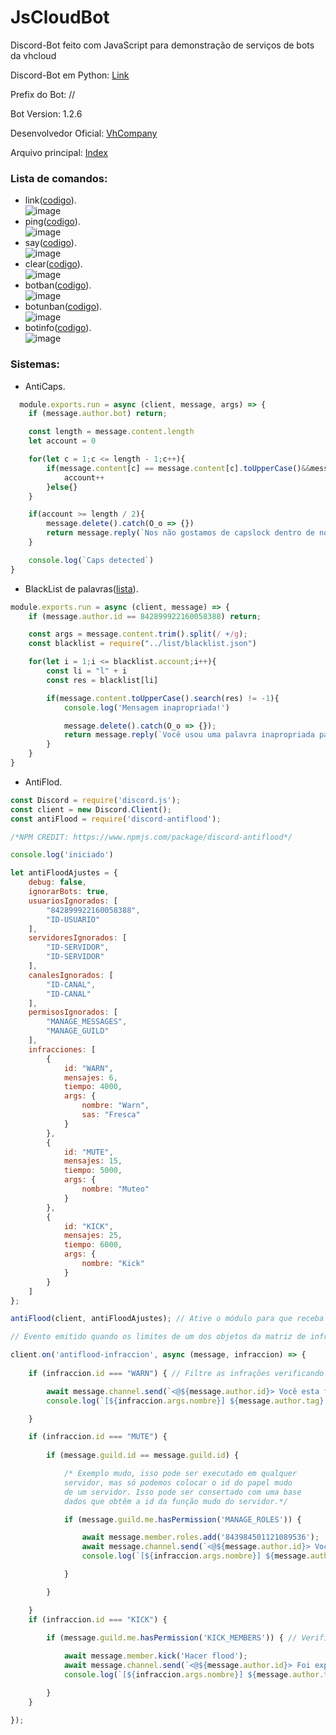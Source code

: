 # JsCloudBot
Discord-Bot feito com JavaScript para demonstração de serviços de bots da vhcloud 

Discord-Bot em Python: [Link](https://github.com/Vh-Cloud/PyCloudBot)

Prefix do Bot: //

Bot Version: 1.2.6

Desenvolvedor Oficial: [VhCompany](https://github.com/VhCompany1)

Arquivo principal: [Index](https://github.com/Vh-Cloud/JsCloudBot/blob/main/Code/index.js)

### Lista de comandos:

- link([codigo](https://github.com/Vh-Cloud/JsCloudBot/blob/main/Code/commands/link.js)).<br>
![image](https://user-images.githubusercontent.com/79233369/118549937-886c9f80-b732-11eb-8a41-941115bf8cfa.png)
- ping([codigo](https://github.com/Vh-Cloud/JsCloudBot/blob/main/Code/commands/ping.js)).<br>
![image](https://user-images.githubusercontent.com/79233369/118550105-b5b94d80-b732-11eb-896f-5d0b95e0cf43.png)
- say([codigo](https://github.com/Vh-Cloud/JsCloudBot/blob/main/Code/commands/say.js)).<br>
![image](https://user-images.githubusercontent.com/79233369/118550302-e39e9200-b732-11eb-933a-229855642fb3.png)
- clear([codigo](https://github.com/Vh-Cloud/JsCloudBot/blob/main/Code/commands/clear.js)).<br>
![image](https://user-images.githubusercontent.com/79233369/118550376-fa44e900-b732-11eb-9346-dec7a579ccb6.png)
- botban([codigo](https://github.com/Vh-Cloud/JsCloudBot/blob/main/Code/commands/botban.js)).<br>
![image](https://user-images.githubusercontent.com/79233369/118613482-2d1fc900-b795-11eb-8587-53ea36f6ae3d.png)
- botunban([codigo](https://github.com/Vh-Cloud/JsCloudBot/blob/main/Code/commands/botunban.js)).<br>
![image](https://user-images.githubusercontent.com/79233369/118613482-2d1fc900-b795-11eb-8587-53ea36f6ae3d.png)
- botinfo([codigo](https://github.com/Vh-Cloud/JsCloudBot/blob/main/Code/commands/botinfo.js)).<br>
![image](https://user-images.githubusercontent.com/79233369/118613720-66583900-b795-11eb-90fb-bdfc0f4ff4da.png)


### Sistemas:

- AntiCaps.
```js
  module.exports.run = async (client, message, args) => {    
    if (message.author.bot) return;

    const length = message.content.length
    let account = 0

    for(let c = 1;c <= length - 1;c++){
        if(message.content[c] == message.content[c].toUpperCase()&&message.content[c].toUpperCase() != "K"){
            account++
        }else{}
    }

    if(account >= length / 2){
        message.delete().catch(O_o => {})
        return message.reply(`Nos não gostamos de capslock dentro de nossos servidores`)
    }

    console.log(`Caps detected`)
}
```
- BlackList de palavras([lista](https://github.com/Vh-Cloud/JsCloudBot/blob/main/Code/list/blacklist.json)).
```js
module.exports.run = async (client, message) => {
    if (message.author.id == 842899922160058388) return;

    const args = message.content.trim().split(/ +/g);
    const blacklist = require("../list/blacklist.json")

    for(let i = 1;i <= blacklist.account;i++){
        const li = "l" + i 
        const res = blacklist[li]

        if(message.content.toUpperCase().search(res) != -1){
            console.log('Mensagem inapropriada!')

            message.delete().catch(O_o => {});
            return message.reply(`Você usou uma palavra inapropriada para nosso vocabulario`)
        }
    }
}
```

- AntiFlod.
```js
const Discord = require('discord.js');
const client = new Discord.Client(); 
const antiFlood = require('discord-antiflood');

/*NPM CREDIT: https://www.npmjs.com/package/discord-antiflood*/

console.log('iniciado')

let antiFloodAjustes = {
    debug: false,
    ignorarBots: true,
    usuariosIgnorados: [
        "842899922160058388", 
        "ID-USUARIO"
    ],
    servidoresIgnorados: [
        "ID-SERVIDOR", 
        "ID-SERVIDOR"
    ],
    canalesIgnorados: [
        "ID-CANAL", 
        "ID-CANAL"
    ],
    permisosIgnorados: [
        "MANAGE_MESSAGES", 
        "MANAGE_GUILD"
    ],
    infracciones: [
        {
            id: "WARN",
            mensajes: 6,
            tiempo: 4000,
            args: {
                nombre: "Warn",
                sas: "Fresca"
            }
        },
        {
            id: "MUTE",
            mensajes: 15,
            tiempo: 5000,
            args: {
                nombre: "Muteo"
            }
        },
        {
            id: "KICK",
            mensajes: 25,
            tiempo: 6000,
            args: {
                nombre: "Kick"
            }
        }
    ]
};

antiFlood(client, antiFloodAjustes); // Ative o módulo para que receba e emita eventos.

// Evento emitido quando os limites de um dos objetos da matriz de infrações são excedidos.

client.on('antiflood-infraccion', async (message, infraccion) => {
    
    if (infraccion.id === "WARN") { // Filtre as infrações verificando seu id para dar a sanção correspondente.

        await message.channel.send(`<@${message.author.id}> Você esta flodando por favor pare, se não sera punido`);
        console.log(`[${infraccion.args.nombre}] ${message.author.tag} Foi avisado por flodar no canal: #${message.channel.name}.`);

    }

    if (infraccion.id === "MUTE") {
        
        if (message.guild.id == message.guild.id) {

            /* Exemplo mudo, isso pode ser executado em qualquer
            servidor, mas só podemos colocar o id do papel mudo
            de um servidor. Isso pode ser consertado com uma base
            dados que obtêm a id da função mudo do servidor.*/

            if (message.guild.me.hasPermission('MANAGE_ROLES')) {

                await message.member.roles.add('843984501121089536');
                await message.channel.send(`<@${message.author.id}> Você foi mutado por não escutar o aviso.`);
                console.log(`[${infraccion.args.nombre}] ${message.author.tag} Foi mutado por flodar no canal: #${message.channel.name}.`);

            }

        }

    }
    if (infraccion.id === "KICK") {
        
        if (message.guild.me.hasPermission('KICK_MEMBERS')) { // Verifique se o bot tem permissão para chutar membros.

            await message.member.kick('Hacer flood');
            await message.channel.send(`<@${message.author.id}> Foi expulso por flod!.`);
            console.log(`[${infraccion.args.nombre}] ${message.author.tag} Foi expulsado por flodar no canal: #${message.channel.name}.`);

        }
    }

});
```
